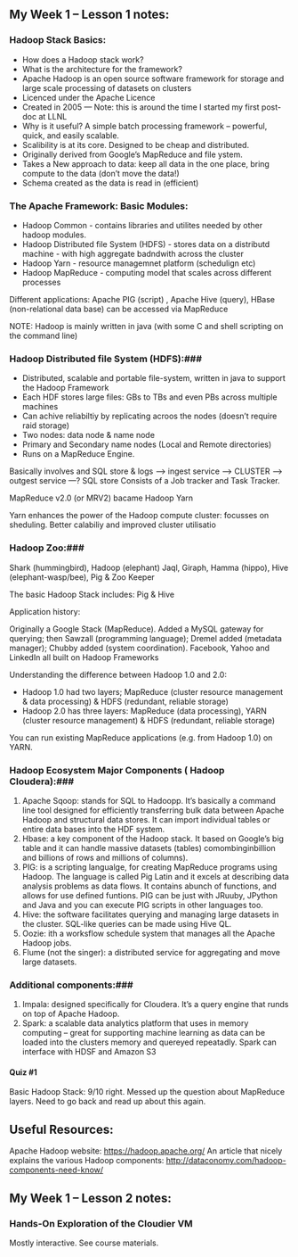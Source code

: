 ## My Week 1 – Lesson 1 notes: 

### Hadoop Stack Basics: 

* How does a Hadoop stack work?
* What is the architecture for the framework?
* Apache Hadoop is an open source software framework for storage and large scale processing of datasets on clusters
* Licenced under the Apache Licence
* Created in 2005 — Note: this is around the time I started my first post-doc at LLNL
* Why is it useful? A simple batch processing framework – powerful, quick, and easily scalable.
* Scalibility is at its core. Designed to be cheap and distributed.
* Originally derived from Google’s MapReduce and file ystem.
* Takes a New approach to data: keep all data in the one place, bring compute to the data (don’t move the data!)
* Schema created as the data is read in (efficient)

### The Apache Framework: Basic Modules: ###

* Hadoop Common - contains libraries and utilites needed by other hadoop modules.
* Hadoop Distributed file System (HDFS) - stores data on a distributd machine - with high aggregate badndwith across the cluster
* Hadoop Yarn - resource managemnet platform (schedulign etc)
* Hadoop MapReduce - computing model that scales across different processes

Different applications: Apache PIG (script) , Apache Hive (query), HBase (non-relational data base) can be accessed via MapReduce

NOTE: Hadoop is mainly written in java (with some C and shell scripting on the command line)

### Hadoop Distributed file System (HDFS):###

* Distributed, scalable and portable file-system, written in java to support the Hadoop Framework
* Each HDF stores large files: GBs to TBs and even PBs across multiple machines
* Can achive reliabiltiy by replicating acroos the nodes (doesn’t require raid storage)
* Two nodes: data node &  name node
* Primary and Secondary name nodes (Local and Remote directories)
* Runs on a MapReduce Engine.

Basically involves and SQL store & logs —> ingest service —> CLUSTER —> outgest service  —? SQL store
Consists of a Job tracker and Task Tracker.

MapReduce v2.0 (or MRV2) bacame Hadoop Yarn

Yarn enhances the power of the Hadoop compute cluster: focusses on sheduling. Better calabiliy and improved cluster utilisatio

### Hadoop Zoo:###

Shark (hummingbird), Hadoop (elephant) Jaql, Giraph, Hamma (hippo), Hive (elephant-wasp/bee), Pig & Zoo Keeper

The basic Hadoop Stack includes: Pig & Hive

Application history:

Originally a Google Stack (MapReduce). Added a MySQL gateway for querying; then Sawzall (programming language); Dremel added (metadata manager); Chubby added (system coordination). Facebook, Yahoo and LinkedIn all built on Hadoop Frameworks

Understanding the difference between Hadoop 1.0 and 2.0:

* Hadoop 1.0 had two layers;  MapReduce (cluster resource management & data processing)  & HDFS (redundant, reliable storage)
* Hadoop 2.0 has three layers:  MapReduce (data processing), YARN (cluster resource management) & HDFS (redundant, reliable storage)

You can run existing MapReduce applications (e.g. from Hadoop 1.0) on YARN.


### Hadoop Ecosystem Major Components ( Hadoop Cloudera):###


1. Apache Sqoop: stands for  SQL to Hadoopp. It’s  basically a command line tool designed for efficiently transferring bulk data between Apache Hadoop and structural data stores. It can import individual tables or entire data bases into the HDF system.
2. Hbase: a key component of the Hadoop stack. It based on Google’s big table and it can handle massive datasets (tables) comombinginbillion and billions of rows and millions of columns).
3. PIG: is a scripting langualge, for creating MapReduce programs using Hadoop. The language is called Pig Latin and it excels at describing data analysis problems as data flows. It contains abunch of functions, and allows for use defined funtions. PIG can be just with JRuuby, JPython and Java and you can execute PIG scripts in other languages too.
4. Hive: the software facilitates querying and managing large datasets in the cluster. SQL-like queries can be made using Hive QL.
5. Oozie: ith a worksflow schedule system that manages all the Apache Hadoop jobs.
6. Flume (not the singer): a distributed service for aggregating and move large datasets.

### Additional components:###

1.  Impala: designed specifically for Cloudera. It’s a query engine that runds on top of Apache Hadoop.
2. Spark: a scalable data analytics platform that uses in memory computing – great for supporting machine learning as data can be loaded into the clusters memory and quereyed repeatadly. Spark can interface with HDSF and  Amazon S3


#### Quiz #1  ####
Basic Hadoop Stack: 9/10 right. Messed up the question about MapReduce layers. Need to go back and read up about this again.

## Useful Resources: ##

Apache Hadoop website:  https://hadoop.apache.org/
An article that nicely explains the various Hadoop components: http://dataconomy.com/hadoop-components-need-know/


## My Week 1 – Lesson 2 notes: 

### Hands-On Exploration of the Cloudier VM 

Mostly interactive. See course materials.



